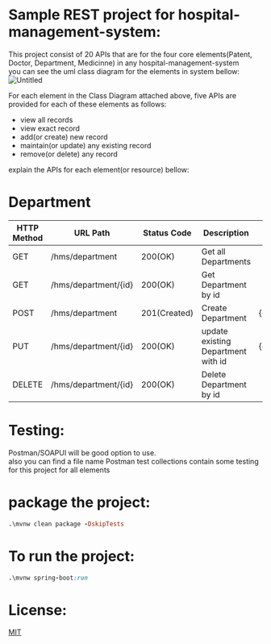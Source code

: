 # Sample REST project for hospital-management-system:
This project consist of 20 APIs that are for the four core elements(Patent, Doctor, Department, Medicinne) in any hospital-management-system  
you can see the uml class diagram for the elements in system bellow:  
![Untitled](https://github.com/MohamadAlwan/hospital-management-system/assets/91935195/fc1cdb4a-27c5-484c-9f33-619c05b40604)

For each element in the Class Diagram attached above, five APIs are provided for each of these elements as follows:
- view all records 
- view exact record
- add(or create) new record
- maintain(or update) any existing record
- remove(or delete) any record

explain the APIs for each element(or resource) bellow:
# Department
| HTTP Method | URL Path | Status Code | Description | Request | Response |
| --- | --- | --- | --- | --- | --- |
| GET | /hms/department | 200(OK) | Get all Departments | | | 
| GET | /hms/department/{id} | 200(OK) | Get Department by id | | | 
| POST | /hms/department | 201(Created) | Create Department | {depName} | | 
| PUT | /hms/department/{id} | 200(OK) | update existing Department with id | {depName} | |
| DELETE | /hms/department/{id} | 200(OK) | Delete Department by id | | Deleted successfully | 

# Testing:
Postman/SOAPUI will be good option to use.  
also you can find a file name Postman test collections contain some testing for this project for all elements

# package the project:
```ruby
.\mvnw clean package -DskipTests
```
# To run the project:
```ruby
.\mvnw spring-boot:run
```
# License:
[MIT](https://choosealicense.com/licenses/mit/)
